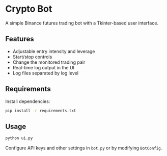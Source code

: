 # Crypto Bot

A simple Binance futures trading bot with a Tkinter-based user interface.

## Features

- Adjustable entry intensity and leverage
- Start/stop controls
- Change the monitored trading pair
- Real-time log output in the UI
- Log files separated by log level

## Requirements

Install dependencies:

```bash
pip install -r requirements.txt
```

## Usage

```bash
python ui.py
```

Configure API keys and other settings in `bot.py` or by modifying `BotConfig`.
